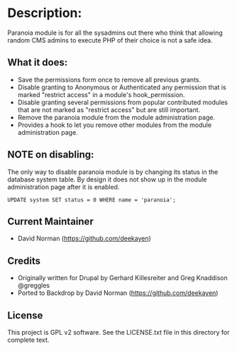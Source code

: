 Description:
===========

Paranoia module is for all the sysadmins out there who think that
allowing random CMS admins to execute PHP of their choice is not
a safe idea.

What it does:
-------------

- Save the permissions form once to remove all previous grants.
- Disable granting to Anonymous or Authenticated any permission that is
  marked "restrict access" in a module's hook_permission.
- Disable granting several permissions from popular contributed modules
  that are not marked as "restrict access" but are still important.
- Remove the paranoia module from the module administration page.
- Provides a hook to let you remove other modules from the module
  administration page.

NOTE on disabling:
------------------

The only way to disable paranoia module is by changing its status in the
database system table.  By design it does not show up in the module
administration page after it is enabled.

`UPDATE system SET status = 0 WHERE name = 'paranoia';`

Current Maintainer
------------------

- David Norman (https://github.com/deekayen)

Credits
-------

- Originally written for Drupal by Gerhard Killesreiter and
  Greg Knaddison @greggles
- Ported to Backdrop by David Norman (https://github.com/deekayen)

License
-------

This project is GPL v2 software. See the LICENSE.txt file in this directory for
complete text.
